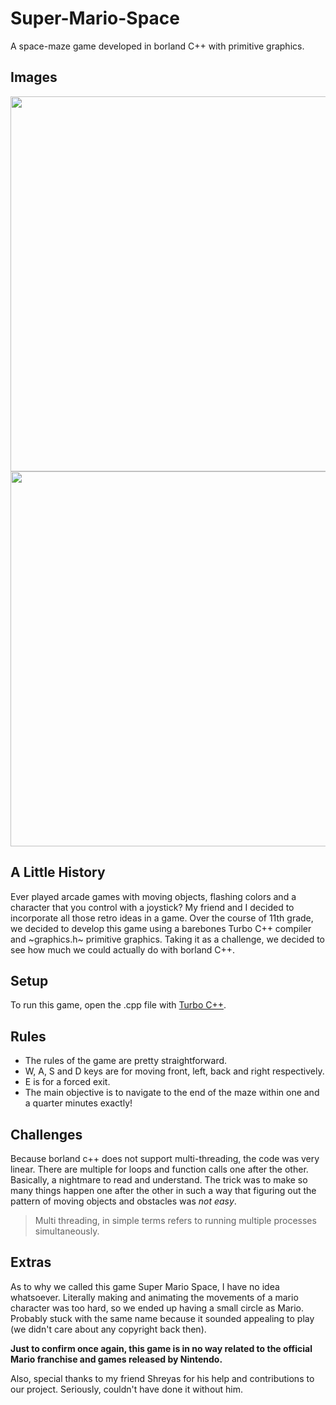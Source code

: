 # Super-Mario-Space
A space-maze game developed in borland C++ with primitive graphics.  

## Images
<img src = "https://user-images.githubusercontent.com/62797899/112096623-a8fdfa80-8bc4-11eb-9dc0-fa759910e747.png" width = "600">
<img src = "https://user-images.githubusercontent.com/62797899/112096677-c5019c00-8bc4-11eb-9179-1912ec5f6034.png" width = "600">

## A Little History
Ever played arcade games with moving objects, flashing colors and a character that you control with a joystick? My friend and I
decided to incorporate all those retro ideas in a game.
Over the course of 11th grade, we decided to develop this game using a barebones Turbo C++ compiler and ~graphics.h~ primitive graphics.
Taking it as a challenge, we decided to see how much we could actually do with borland C++.

## Setup
To run this game, open the .cpp file with [Turbo C++](https://developerinsider.co/download-turbo-c-for-windows-7-8-8-1-and-windows-10-32-64-bit-full-screen/). 

## Rules
- The rules of the game are pretty straightforward.
- W, A, S and D keys are for moving front, left, back and right respectively.
- E is for a forced exit.
- The main objective is to navigate to the end of the maze within one and a quarter minutes exactly!

## Challenges
Because borland c++ does not support multi-threading, the code was very linear. There are multiple for loops and function calls one after the other. Basically, a nightmare to read and understand.
The trick was to make so many things happen one after the other in such a way that figuring out the pattern of moving objects and obstacles
was *not easy*.
> Multi threading, in simple terms refers to running multiple processes simultaneously.

## Extras
As to why we called this game Super Mario Space, I have no idea whatsoever. Literally making and animating the movements of a mario character
was too hard, so we ended up having a small circle as Mario. Probably stuck with the same name because it sounded appealing to play (we didn't care about any copyright back then).

**Just to confirm once again, this game is in no way related to the official Mario franchise and games released by Nintendo.**

Also, special thanks to my friend Shreyas for his help and contributions to our project. Seriously, couldn't have done it without him.

